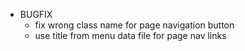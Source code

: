 - BUGFIX
  - fix wrong class name for page navigation button
  - use title from menu data file for page nav links
